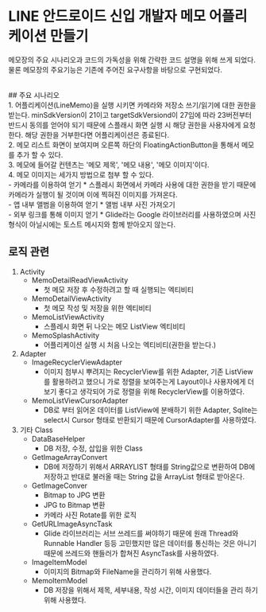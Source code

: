 # LINE 안드로이드 신입 개발자 메모 어플리케이션 만들기

메모장의 주요 시나리오과 코드의 가독성을 위해 간략한 코드 설명을 위해 쓰게 되었다.
물론 메모장의 주요기능은 기존에 주어진 요구사항을 바탕으로 구현되었다.

<br/>
## 주요 시나리오  <br/>
1. 어플리케이션(LineMemo)을 실행 시키면 카메라와 저장소 쓰기/읽기에 대한 권한을 받는다.  minSdkVersion이 21이고 targetSdkVersiond이 27임에 따라 23버전부터 반드시 동의를 얻어야 되기 때문에 스플래시 화면 실행 시 해당 권한을 사용자에게 요청한다.  해당 권한을 거부한다면 어플리케이션은 종료된다.<br/>
2. 메모 리스트 화면이 보여지며 오른쪽 하단의 FloatingActionButton을 통해서 메모를 추가 할 수 있다.<br/>
3. 메모에 들어갈 컨텐츠는 '메모 제목', '메모 내용', '메모 이미지'이다.<br/>
4. 메모 이미지는 세가지 방법으로 첨부 할 수 있다.<br/>
   - 카메라를 이용하여 얻기    
      * 스플레시 화면에서 카메라 사용에 대한 권한을 받기 때문에 카메라가 실행이 될 것이며 이에 찍혀진 이미지를 가져온다. <br/>
   - 앱 내부 앨범을 이용하여 얻기    
      * 앨범 내부 사진 가져오기 <br/>
   - 외부 링크를 통해 이미지 얻기  
      * Glide라는 Google 라이브러리를 사용하였으며 사진형식이 아닐시에는 토스트 메시지와 함께 받아오지 않는다.


<br/>

## 로직 관련

1. Activity
   - MemoDetailReadViewActivity
     - 첫 메모 저장 후 수정하려고 할 때 실행되는 엑티비티
   - MemoDetailViewActivity
     - 첫 메모 작성 및 저장을 위한 엑티비티
   - MemoListViewActivity
     - 스플레시 화면 뒤 나오는 메모 ListView 엑티비티
   - MemoSplashActivity
     - 어플리케이션 실행 시 처음 나오는 엑티비티(권한을 받는다.)
2. Adapter
   - ImageRecyclerViewAdapter
     - 이미지 첨부시 뿌려지는 RecyclerView를 위한 Adapter, 기존 ListView를 활용하려고 했으니 가로 정렬을 보여주는게 Layout이나 사용자에게 더 보기 좋다고 생각되어 가로 정렬을 위해 RecyclerView를 이용하였다.
   - MemoListViewCursorAdapter
     - DB로 부터 읽어온 데이터를 ListView에 분배하기 위한 Adapter, Sqlite는 select시 Cursor 형태로 반환되기 때문에 CursorAdapter를 사용하였다.
3. 기타 Class
   - DataBaseHelper
     - DB 저장, 수정, 삽입을 위한 Class
   - GetImageArrayConvert
     - DB에 저장하기 위해서 ARRAYLIST<Bitmap> 형태를 String값으로 변환하여 DB에 저장하고 반대로 불러올 때는 String 값을 ArrayList 형태로 받아온다.
   - GetImageConver
     - Bitmap to JPG 변환
     - JPG to Bitmap 변환
     - 카메라 사진 Rotate를 위한 로직
   - GetURLImageAsyncTask
     - Glide 라이브러리는 서브 쓰레드를 써야하기 때문에 원래 Thread와 Runnable Handler 등등 고민했지만 많은 데이터를 통신하는 것은 아니기 때문에 쓰레드와 핸들러가 합쳐진 AsyncTask를 사용하였다.
   - ImageItemModel
     - 이미지의 Bitmap와 FileName을 관리하기 위해 사용했다.
   - MemoItemModel
     - DB 저장을 위해서 제목, 세부내용, 작성 시간, 이미지 데이터들을 관리 하기 위해 사용했다.
